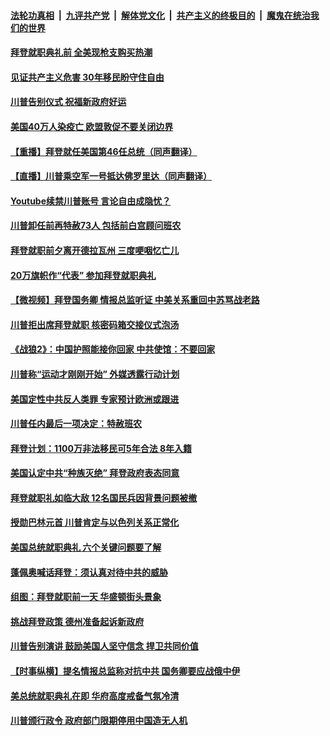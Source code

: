 

####  [法轮功真相](../../../../basic/blob/master/README.md?t=01210301) &nbsp;|&nbsp; [九评共产党](../../../../9ping.md/blob/master/README.md?t=01210301) &nbsp;|&nbsp; [解体党文化](../../../../jtdwh.md/blob/master/README.md?t=01210301)  &nbsp;|&nbsp; [共产主义的终极目的](../../../../gczydzjmd.md/blob/master/README.md?t=01210301) &nbsp;|&nbsp; [魔鬼在统治我们的世界](../../../../mgztzwmdsj.md/blob/master/README.md?t=01210301) 

#### [拜登就职典礼前 全美现枪支购买热潮](../pages/prog203/a103036281.md?t=01210301) 

#### [见证共产主义危害 30年移民盼守住自由](../pages/prog203/a103036401.md?t=01210301) 

#### [川普告别仪式 祝福新政府好运](../pages/prog203/a103036419.md?t=01210301) 

#### [美国40万人染疫亡 欧盟敦促不要关闭边界](../pages/prog203/a103036375.md?t=01210301) 

#### [【重播】拜登就任美国第46任总统（同声翻译）](../pages/prog203/a103036358.md?t=01210301) 

#### [【直播】川普乘空军一号抵达佛罗里达（同声翻译）](../pages/prog203/a103036352.md?t=01210301) 


#### [Youtube续禁川普账号 言论自由成隐忧？](../pages/prog203/a103036337.md?t=01210301) 

#### [川普卸任前再特赦73人 包括前白宫顾问班农](../pages/prog203/a103036332.md?t=01210301) 

#### [拜登就职前夕离开德拉瓦州 三度哽咽忆亡儿](../pages/prog203/a103036330.md?t=01210301) 

#### [20万旗帜作“代表” 参加拜登就职典礼](../pages/prog203/a103036273.md?t=01210301) 

#### [【微视频】拜登国务卿 情报总监听证 中美关系重回中苏骂战老路](../pages/prog203/a103036307.md?t=01210301) 

#### [川普拒出席拜登就职 核密码箱交接仪式泡汤](../pages/prog203/a103036185.md?t=01210301) 

#### [《战狼2》：中国护照能接你回家 中共使馆：不要回家](../pages/prog203/a103036142.md?t=01210301) 

#### [川普称“运动才刚刚开始” 外媒透露行动计划](../pages/prog203/a103036122.md?t=01210301) 

#### [美国定性中共反人类罪 专家预计欧洲或跟进](../pages/prog203/a103036100.md?t=01210301) 

#### [川普任内最后一项决定：特赦班农](../pages/prog203/a103036061.md?t=01210301) 

#### [拜登计划：1100万非法移民可5年合法 8年入籍](../pages/prog203/a103035989.md?t=01210301) 

#### [美国认定中共“种族灭绝” 拜登政府表态同意](../pages/prog203/a103035950.md?t=01210301) 

#### [拜登就职礼如临大敌 12名国民兵因背景问题被撤](../pages/prog203/a103035938.md?t=01210301) 

#### [授勋巴林元首 川普肯定与以色列关系正常化](../pages/prog203/a103035933.md?t=01210301) 

#### [美国总统就职典礼 六个关键问题要了解](../pages/prog203/a103035921.md?t=01210301) 


#### [蓬佩奥喊话拜登：须认真对待中共的威胁](../pages/prog203/a103035906.md?t=01210301) 

#### [组图：拜登就职前一天 华盛顿街头景象](../pages/prog203/a103035842.md?t=01210301) 

#### [挑战拜登政策 德州准备起诉新政府](../pages/prog203/a103035437.md?t=01210301) 

#### [川普告别演讲 鼓励美国人坚守信念 捍卫共同价值](../pages/prog203/a103035817.md?t=01210301) 

#### [【时事纵横】提名情报总监称对抗中共 国务卿要应战俄中伊](../pages/prog203/a103035836.md?t=01210301) 

#### [美总统就职典礼在即  华府高度戒备气氛冷清](../pages/prog203/a103035830.md?t=01210301) 

#### [川普颁行政令 政府部门限期停用中国造无人机](../pages/prog203/a103035720.md?t=01210301) 

